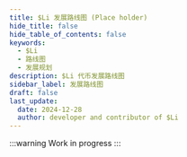 ```yaml
---
title: $Li 发展路线图 (Place holder)
hide_title: false
hide_table_of_contents: false
keywords:
  - $Li
  - 路线图
  - 发展规划
description: $Li 代币发展路线图
sidebar_label: 发展路线图
draft: false
last_update:
  date: 2024-12-28
  author: developer and contributor of $Li
---
```


:::warning
Work in progress
:::
